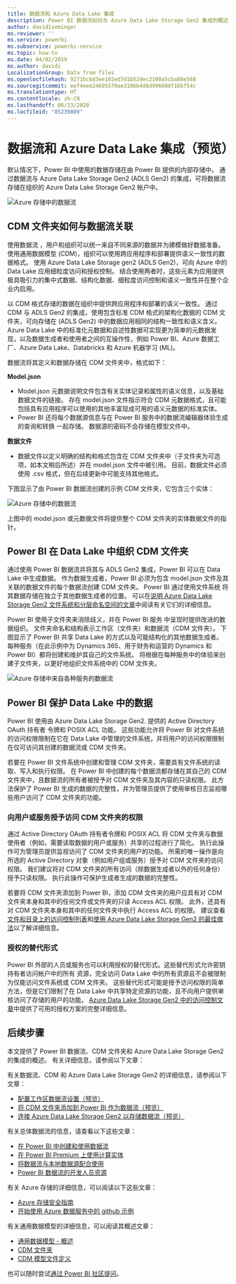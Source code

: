 ```yaml
---
title: 数据流和 Azure Data Lake 集成
description: Power BI 数据流如何与 Azure Data Lake Storage Gen2 集成的概述
author: davidiseminger
ms.reviewer: ''
ms.service: powerbi
ms.subservice: powerbi-service
ms.topic: how-to
ms.date: 04/02/2019
ms.author: davidi
LocalizationGroup: Data from files
ms.openlocfilehash: 9271bc6d3ee102ed7d1b52dec2100a5cba88e568
ms.sourcegitcommit: eef4eee24695570ae3186b4d8d99660df16bf54c
ms.translationtype: HT
ms.contentlocale: zh-CN
ms.lasthandoff: 06/23/2020
ms.locfileid: "85239809"
---
```

# <a name="dataflows-and-azure-data-lake-integration-preview"></a>数据流和 Azure Data Lake 集成（预览）

默认情况下，Power BI 中使用的数据存储在由 Power BI 提供的内部存储中。 通过数据流与 Azure Data Lake Storage Gen2 (ADLS Gen2) 的集成，可将数据流存储在组织的 Azure Data Lake Storage Gen2 帐户中。 

![Azure 存储中的数据流](media/service-dataflows-azure-data-lake-integration/dataflows-azure-integration_01.jpg)

## <a name="how-cdm-folders-relate-to-dataflows"></a>CDM 文件夹如何与数据流关联

使用数据流  ，用户和组织可以统一来自不同来源的数据并为建模做好数据准备。 使用通用数据模型 (CDM)，组织可以使用跨应用程序和部署提供语义一致性的数据格式。 使用 Azure Data Lake Storage gen2 (ADLS Gen2)，可向 Azure 中的 Data Lake 应用细粒度访问和授权控制。 结合使用两者时，这些元素为应用提供极具吸引力的集中式数据、结构化数据、细粒度访问控制和语义一致性并在整个企业内启用。

以 CDM 格式存储的数据在组织中提供跨应用程序和部署的语义一致性。 通过 CDM 与 ADLS Gen2 的集成，使用包含标准 CDM 格式的架构化数据的 CDM 文件夹，可向存储在 (ADLS Gen2) 中的数据应用相同的结构一致性和语义含义。 Azure Data Lake 中的标准化元数据和自述性数据可实现更为简单的元数据发现，以及数据生成者和使用者之间的互操作性，例如 Power BI、Azure 数据工厂、Azure Data Lake、Databricks 和 Azure 机器学习 (ML)。 

数据流将其定义和数据存储在 CDM 文件夹中，格式如下：

**Model.json**
* Model.json  元数据说明文件包含有关实体记录和属性的语义信息，以及基础数据文件的链接。 存在 model.json 文件指示符合 CDM 元数据格式，且可能包括具有应用程序可以使用的其他丰富现成可用的语义元数据的标准实体。
* Power BI 还将每个数据源信息与在 Power BI 服务中的数据流编辑器体验生成的查询和转换  一起存储。 数据源的密码不会存储在模型文件中。

**数据文件**
* 数据文件以定义明确的结构和格式包含在 CDM 文件夹中（子文件夹为可选项，如本文稍后所述）并在 model.json 文件中被引用。 目前，数据文件必须使用 .csv 格式，但在后续更新中可能支持其他格式。 

下图显示了由 Power BI 数据流创建的示例 CDM 文件夹，它包含三个实体：

![Azure 存储中的数据流](media/service-dataflows-azure-data-lake-integration/dataflows-azure-integration_01.jpg)

上图中的 model.json 或元数据文件将提供整个 CDM 文件夹的实体数据文件的指针。

## <a name="power-bi-organizes-cdm-folders-in-the-data-lake"></a>Power BI 在 Data Lake 中组织 CDM 文件夹

通过使用 Power BI 数据流并将其与 ADLS Gen2 集成，Power BI 可以在 Data Lake 中生成数据。 作为数据生成者，Power BI 必须为包含 model.json 文件及其关联的数据文件的每个数据流创建 CDM 文件夹。 Power BI 通过使用文件系统  将其数据存储在独立于其他数据生成者的位置。 可以在[说明 Azure Data Lake Storage Gen2 文件系统和分层命名空间的文章](https://docs.microsoft.com/azure/storage/data-lake-storage/namespace)中阅读有关它们的详细信息。

Power BI 使用子文件夹来消除歧义，并在 Power BI 服务  中呈现时提供改进的数据组织。 文件夹命名和结构表示工作区（文件夹）和数据流（CDM 文件夹）。 下图显示了 Power BI 共享 Data Lake 的方式以及可能结构化的其他数据生成者。 每种服务（在此示例中为 Dynamics 365、用于财务和运营的 Dynamics 和 Power BI）都将创建和维护其自己的文件系统。 将根据在每种服务中的体验来创建子文件夹，以更好地组织文件系统中的 CDM 文件夹。 

![Azure 存储中来自各种服务的数据流](media/service-dataflows-azure-data-lake-integration/dataflows-azure-integration_02.jpg)

## <a name="power-bi-protects-data-in-the-data-lake"></a>Power BI 保护 Data Lake 中的数据

Power BI 使用由 Azure Data Lake Storage Gen2. 提供的 Active Directory OAuth 持有者  令牌和 POSIX ACL  功能。 这些功能允许将 Power BI 对文件系统的访问权限限制在它在 Data Lake 中管理的文件系统，并将用户的访问权限限制在仅可访问其创建的数据流或 CDM 文件夹。 

若要在 Power BI 文件系统中创建和管理 CDM 文件夹，需要具有文件系统的读取、写入和执行权限。 在 Power BI 中创建的每个数据流都存储在其自己的 CDM 文件夹中，且数据流的所有者被授予对 CDM 文件夹及其内容的只读权限。 此方法保护了 Power BI 生成的数据的完整性，并为管理员提供了使用审核日志监视哪些用户访问了 CDM 文件夹的功能。 

### <a name="authorizing-users-or-services-for-cdm-folders"></a>向用户或服务授予访问 CDM 文件夹的权限

通过 Active Directory OAuth 持有者令牌和 POSIX ACL 将 CDM 文件夹与数据使用者（例如，需要读取数据的用户或服务）共享的过程进行了简化。 执行此操作可为管理员提供监视访问了 CDM 文件夹的用户的功能。 所需的唯一操作是向所选的 Active Directory 对象（例如用户组或服务）授予对 CDM 文件夹的访问权限。 我们建议将对 CDM 文件夹的所有访问（除数据生成者以外的任何身份）授予只读权限。 执行此操作可保护生成者生成的数据的完整性。

若要将 CDM 文件夹添加到 Power BI，添加 CDM 文件夹的用户应具有对 CDM 文件夹本身和其中的任何文件或文件夹的只读  Access ACL 权限。 此外，还具有对 CDM 文件夹本身和其中的任何文件夹中执行  Access ACL 的权限。 建议查看[文件和目录上的访问控制列表](https://docs.microsoft.com/azure/storage/blobs/data-lake-storage-access-control#access-control-lists-on-files-and-directories)和[使用 Azure Data Lake Storage Gen2 的最佳做法](https://docs.microsoft.com/azure/storage/blobs/data-lake-storage-best-practices)以了解详细信息。


### <a name="alternative-forms-of-authorization"></a>授权的替代形式

Power BI 外部的人员或服务也可以利用授权的替代形式。这些替代形式允许密钥持有者访问帐户中的所有  资源，完全访问 Data Lake 中的所有资源且不会被限制为仅能访问文件系统或 CDM 文件夹。 这些替代形式可能是授予访问权限的简单方法，但是它们限制了在 Data Lake 中共享特定资源的功能，且不向用户提供审核访问了存储的用户的功能。 [Azure Data Lake Storage Gen2 中的访问控制文章](https://docs.microsoft.com/azure/storage/blobs/data-lake-storage-access-control
)中提供了可用的授权方案的完整详细信息。


## <a name="next-steps"></a>后续步骤

本文提供了 Power BI 数据流、CDM 文件夹和 Azure Data Lake Storage Gen2 的集成的概述。 有关详细信息，请参阅以下文章：

有关数据流、CDM 和 Azure Data Lake Storage Gen2 的详细信息，请参阅以下文章：

* [配置工作区数据流设置（预览）](service-dataflows-configure-workspace-storage-settings.md)
* [将 CDM 文件夹添加到 Power BI 作为数据流（预览）](service-dataflows-add-cdm-folder.md)
* [连接 Azure Data Lake Storage Gen2 以存储数据流（预览）](service-dataflows-connect-azure-data-lake-storage-gen2.md)

有关总体数据流的信息，请查看以下这些文章：

* [在 Power BI 中创建和使用数据流](service-dataflows-create-use.md)
* [在 Power BI Premium 上使用计算实体](service-dataflows-computed-entities-premium.md)
* [将数据流与本地数据源配合使用](service-dataflows-on-premises-gateways.md)
* [Power BI 数据流的开发人员资源](service-dataflows-developer-resources.md)

有关 Azure 存储的详细信息，可以阅读以下这些文章：
* [Azure 存储安全指南](https://docs.microsoft.com/azure/storage/common/storage-security-guide)
* [开始使用 Azure 数据服务中的 github 示例](https://aka.ms/cdmadstutorial)

有关通用数据模型的详细信息，可以阅读其概述文章：
* [通用数据模型 - 概述](https://docs.microsoft.com/powerapps/common-data-model/overview)
* [CDM 文件夹](https://go.microsoft.com/fwlink/?linkid=2045304)
* [CDM 模型文件定义](https://go.microsoft.com/fwlink/?linkid=2045521)

也可以随时尝试[通过 Power BI 社区提问](https://community.powerbi.com/)。
